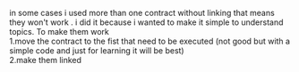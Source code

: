 in some cases i used more than one contract without linking that means they won't work . i did it because i wanted to make it simple to understand topics. To make them work </br>
1.move the contract to the fist that need to be executed (not good but with a simple code and just for learning it will be best)</br>
2.make them linked </br>

